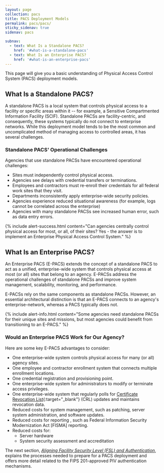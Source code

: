 ```yaml
---
layout: page
collection: pacs
title: PACS Deployment Models
permalink: pacs/pacs/
sticky_sidenav: true
sidenav: pacs

subnav:
  - text: What Is a Standalone PACS?
    href: '#what-is-a-standalone-pacs'
  - text: What Is an Enterprise PACS?
    href: '#what-is-an-enterprise-pacs'
---
```


This page will give you a basic understanding of Physical Access Control System (PACS) deployment models. 

## What Is a Standalone PACS?

A standalone PACS is a local system that controls physical access to a facility or specific areas within it -- for example, a Sensitive Compartmented Information Facility (SCIF). Standalone PACSs are facility-centric, and consequently, these systems typically do not connect to enterprise networks. While this deployment model tends to be the most common and uncomplicated method of managing access to controlled areas, it has several challenges.

### Standalone PACS' Operational Challenges

Agencies that use standalone PACSs have encountered operational challenges: 
* Sites must independently control physical access.
* Agencies see delays with credential transfers or terminations.
* Employees and contractors must re-enroll their credentials for all federal work sites that they visit.
* Departments inconsistently apply enterprise-wide security policies.
* Agencies experience reduced situational awareness (for example, logs cannot be correlated across the enterprise)
* Agencies with many standalone PACSs see increased human error, such as data entry errors.

{% include alert-success.html content="Can agencies centrally control physical access for most, or all, of their sites?  Yes - the answer is to implement an Enterprise Physical Access Control System." %}

## What Is an Enterprise PACS?

An Enterprise PACS (E-PACS) extends the concept of a standalone PACS to act as a unified, enterprise-wide system that controls physical access at most (or all) sites that belong to an agency. E-PACSs address the operational challenges of standalone PACSs and improve system management, scalability, monitoring, and performance. 

E-PACSs rely on the same components as standalone PACSs. However, an essential architectural distinction is that an E-PACS connects to an agency's enterprise-network, whereas a PACS typically does not.

{% include alert-info.html content="Some agencies need standalone PACSs for their unique sites and missions, but most agencies could benefit from transitioning to an E-PACS." %}

### Would an Enterprise PACS Work for Our Agency?

Here are some key E-PACS advantages to consider:

* One enterprise-wide system controls physical access for many (or all) agency sites.
* One employee and contractor enrollment system that connects multiple enrollment locations.
* One credential registration and provisioning point.
* One enterprise-wide system for administrators to modify or terminate access privileges.
* One enterprise-wide system that regularly polls for [Certificate Revocation List](../../piv/cert-trust/#revocation){:target="_blank"} (CRL) updates and maintains revocation data.
* Reduced costs for system management, such as patching, server system administration, and software updates.
* Reduced costs for reporting , such as Federal Information Security Modernization Act [FISMA] reporting.
* Reduced costs for:
    * Server hardware
    * System security assessment and accreditation

	
The next section, *[Aligning Facility Security Level (FSL) and Authentication](../alignfslandauth/)*, explains the processes needed to prepare for a PACS deployment and offers more detail related to the FIPS 201-approved PIV authentication mechanisms.
